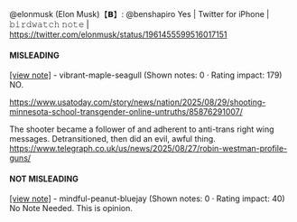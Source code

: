 @elonmusk (Elon Musk)【𝗕】: @benshapiro Yes | Twitter for iPhone | 𝚋𝚒𝚛𝚍𝚠𝚊𝚝𝚌𝚑 𝚗𝚘𝚝𝚎 | https://twitter.com/elonmusk/status/1961455599516017151

#### MISLEADING

[[view note]](https://x.com/i/birdwatch/n/1961457525531779392) - vibrant-maple-seagull (Shown notes: 0 · Rating impact: 179)\
NO. 

https://www.usatoday.com/story/news/nation/2025/08/29/shooting-minnesota-school-transgender-online-untruths/85876291007/

The shooter became a follower of and adherent to anti-trans right wing messages.   Detransitioned, then did an evil, awful thing. https://www.telegraph.co.uk/us/news/2025/08/27/robin-westman-profile-guns/

#### NOT MISLEADING

[[view note]](https://x.com/i/birdwatch/n/1961465346696572969) - mindful-peanut-bluejay (Shown notes: 0 · Rating impact: 40)\
No Note Needed. This is opinion. 
